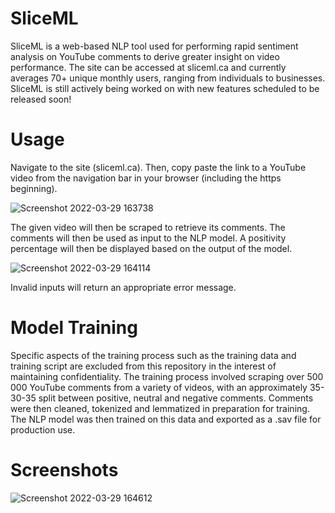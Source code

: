 # SliceML
SliceML is a web-based NLP tool used for performing rapid sentiment analysis on YouTube comments to derive greater insight on video performance. The site can be accessed at sliceml.ca and currently averages 70+ unique monthly users, ranging from individuals to businesses. SliceML is still actively being worked on with new features scheduled to be released soon!

# Usage
Navigate to the site (sliceml.ca). Then, copy paste the link to a YouTube video from the navigation bar in your browser (including the https beginning).

![Screenshot 2022-03-29 163738](https://user-images.githubusercontent.com/55059833/160702657-4ac7922e-95bc-4dc5-b916-be199cd541da.png)

The given video will then be scraped to retrieve its comments. The comments will then be used as input to the NLP model. A positivity percentage will then be displayed based on the output of the model.

![Screenshot 2022-03-29 164114](https://user-images.githubusercontent.com/55059833/160704152-7bb9d20d-978c-4145-86a7-c502aab4d135.png)

Invalid inputs will return an appropriate error message.

# Model Training
Specific aspects of the training process such as the training data and training script are excluded from this repository in the interest of maintaining confidentiality. The training process involved scraping over 500 000 YouTube comments from a variety of videos, with an approximately 35-30-35 split between positive, neutral and negative comments. Comments were then cleaned, tokenized and lemmatized in preparation for training. The NLP model was then trained on this data and exported as a .sav file for production use.

# Screenshots
![Screenshot 2022-03-29 164612](https://user-images.githubusercontent.com/55059833/160704158-329cf621-c567-4799-9d5c-957822e1c1a3.png)
